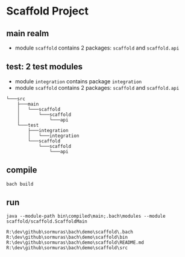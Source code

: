 # Scaffold Project

## main realm

- module `scaffold` contains 2 packages: `scaffold` and `scaffold.api`

## test: 2 test modules

- module `integration` contains package `integration`
- module `scaffold` contains 2 packages: `scaffold` and `scaffold.api`

```text
└───src
    ├───main
    │   └───scaffold
    │       └───scaffold
    │           └───api
    └───test
        ├───integration
        │   └───integration
        └───scaffold
            └───scaffold
                └───api
```

## compile

`bach build`

## run

```text
java --module-path bin\compiled\main;.bach\modules --module scaffold/scaffold.ScaffoldMain

R:\dev\github\sormuras\bach\demo\scaffold\.bach
R:\dev\github\sormuras\bach\demo\scaffold\bin
R:\dev\github\sormuras\bach\demo\scaffold\README.md
R:\dev\github\sormuras\bach\demo\scaffold\src
```